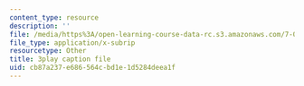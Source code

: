 ```yaml
---
content_type: resource
description: ''
file: /media/https%3A/open-learning-course-data-rc.s3.amazonaws.com/7-01sc-fundamentals-of-biology-fall-2011/cb87a237e686564cbd1e1d5284deea1f_uERjKWXO4NQ.vtt
file_type: application/x-subrip
resourcetype: Other
title: 3play caption file
uid: cb87a237-e686-564c-bd1e-1d5284deea1f
---
```

